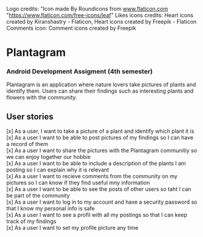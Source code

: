 Logo credits: "Icon made By Roundicons from www.flaticon.com "https://www.flaticon.com/free-icons/leaf"
Likes icons credits: Heart icons created by Kiranshastry - Flaticon, Heart icons created by Freepik - Flaticon
Comments icon: Comment icons created by Freepik

# Plantagram
### Android Development Assigment (4th semester)
Plantagram is an application where nature lovers take pictures of plants and identify them. 
Users can share their findings such as interesting plants and flowers with the community.
## User stories
[x] As a user, I want to take a picture of a plant and identify which plant it is
[x] As a user I want to be able to post pictures of my findings so I can have a record of them </br>
[x] As a user I want to share the pictures with the Plantagram communitiy so we can enjoy together our hobbie</br>
[x] As a user I want to be able to include a description of the plants I am posting so I can explain why it is relevant </br>
[x] As a user I want to recieve comments from the community on my pictures so I can know if they find useful mny information </br>
[x] As a user I want to be able to see the posts of other users so taht I can be part of the community </br>
[x] As a user I want to log in to my account and have a security password so that I know my personal info is safe </br>
[x] As a user I want to see a profil with all my postings so that I can keep track of my findings</br>
[x] As a user I want to set my profile picture any time
